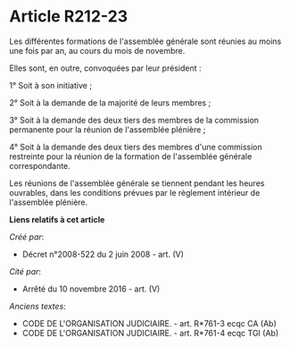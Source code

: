 # Article R212-23

Les différentes formations de l'assemblée générale sont réunies au moins une fois par an, au cours du mois de novembre.

Elles sont, en outre, convoquées par leur président :

1° Soit à son initiative ;

2° Soit à la demande de la majorité de leurs membres ;

3° Soit à la demande des deux tiers des membres de la commission permanente pour la réunion de l'assemblée plénière ;

4° Soit à la demande des deux tiers des membres d'une commission restreinte pour la réunion de la formation de l'assemblée
générale correspondante.

Les réunions de l'assemblée générale se tiennent pendant les heures ouvrables, dans les conditions prévues par le règlement
intérieur de l'assemblée plénière.

**Liens relatifs à cet article**

_Créé par_:

  - Décret n°2008-522 du 2 juin 2008 - art. (V)

_Cité par_:

  - Arrêté du 10 novembre 2016 - art. (V)

_Anciens textes_:

  - CODE DE L'ORGANISATION JUDICIAIRE. - art. R*761-3 ecqc CA (Ab)
  - CODE DE L'ORGANISATION JUDICIAIRE. - art. R*761-4 ecqc TGI (Ab)
